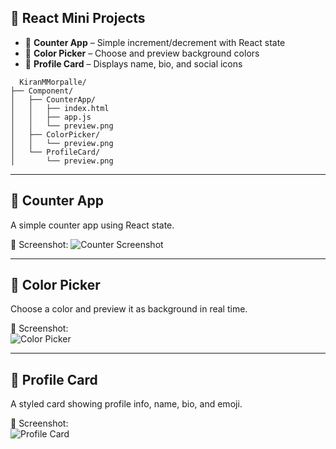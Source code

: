 ## 🚀 React Mini Projects

- 🧮 **Counter App** – Simple increment/decrement with React state
- 🎨 **Color Picker** – Choose and preview background colors
- 👤 **Profile Card** – Displays name, bio, and social icons


```
  KiranMMorpalle/
├── Component/
│   ├── CounterApp/
│   │   ├── index.html
│   │   ├── app.js
│   │   └── preview.png
│   ├── ColorPicker/
│   │   └── preview.png
│   └── ProfileCard/
│       └── preview.png

```
---
## 🔢 Counter App

A simple counter app using React state.

📸 Screenshot: 
![Counter Screenshot](https://raw.githubusercontent.com/yourusername/counter-app/main/preview.png)

---
## 🌈 Color Picker
Choose a color and preview it as background in real time.

📸 Screenshot:  
![Color Picker](https://raw.githubusercontent.com/KiranMMorpalle/Component/main/ColorPicker/preview.png)

---
## 👤 Profile Card
A styled card showing profile info, name, bio, and emoji.

📸 Screenshot:  
![Profile Card](https://raw.githubusercontent.com/KiranMMorpalle/Component/main/ProfileCard/preview.png)













